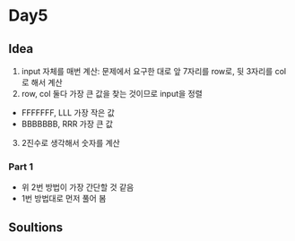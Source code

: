 # Day5

## Idea
1. input 자체를 매번 계산: 문제에서 요구한 대로 앞 7자리를 row로, 뒷 3자리를 col로 해서 계산
2. row, col 둘다 가장 큰 값을 찾는 것이므로 input을 정렬
  * FFFFFFF, LLL 가장 작은 값
  * BBBBBBB, RRR 가장 큰 값
3. 2진수로 생각해서 숫자를 계산
### Part 1
* 위 2번 방법이 가장 간단할 것 같음
* 1번 방법대로 먼저 풀어 봄
## Soultions
